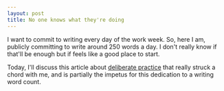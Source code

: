 ```yaml
---
layout: post
title: No one knows what they're doing
---
```


I want to commit to writing every day of the work week.  So, here I am, publicly committing to write around 250 words a day. I don't really know if that'll be enough but if feels like a good place to start.  

Today, I'll discuss this article about [deliberate practice](http://jamesclear.com/deliberate-practice) that really struck a chord with me, and is partially the impetus for this dedication to a writing word count.  